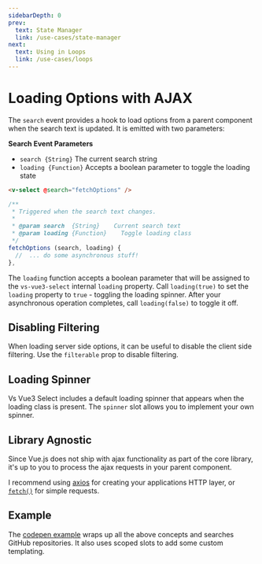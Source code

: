 ```yaml
---
sidebarDepth: 0
prev:
  text: State Manager
  link: /use-cases/state-manager
next:
  text: Using in Loops
  link: /use-cases/loops
---
```


# Loading Options with AJAX

The `search` event provides a hook to load options from a parent component when
the search text is updated. It is emitted with two parameters:

**Search Event Parameters**

- `search {String}` The current search string
- `loading {Function}` Accepts a boolean parameter to toggle the loading state

```html
<v-select @search="fetchOptions" />
```

```js
/**
 * Triggered when the search text changes.
 *
 * @param search  {String}    Current search text
 * @param loading {Function}	Toggle loading class
 */
fetchOptions (search, loading) {
  //  ... do some asynchronous stuff!
},
```

The `loading` function accepts a boolean parameter that will be assigned to the
`vs-vue3-select` internal `loading` property. Call `loading(true)` to set the
`loading` property to `true` - toggling the loading spinner. After your
asynchronous operation completes, call `loading(false)` to toggle it off.

## Disabling Filtering

When loading server side options, it can be useful to disable the client side
filtering. Use the `filterable` prop to disable filtering.

## Loading Spinner

Vs Vue3 Select includes a default loading spinner that appears when the loading
class is present. The `spinner` slot allows you to implement your own spinner.

## Library Agnostic

Since Vue.js does not ship with ajax functionality as part of the core library,
it's up to you to process the ajax requests in your parent component.

I recommend using [axios](https://github.com/axios/axios) for creating your
applications HTTP layer, or [`fetch()`](https://github.com/github/fetch) for
simple requests.

## Example

The [codepen example](https://codepen.io/vasoft/pen/LYqvOOM) wraps up all the
above concepts and searches GitHub repositories. It also uses scoped slots to
add some custom templating.

<CodePen url="LYqvOOM" height="400"/>
